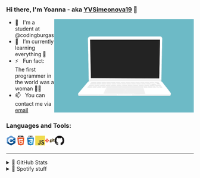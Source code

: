 ### Hi there, I'm Yoanna - aka [YVSimeonova19][GitHubAcc] 👋

<img align="right" height="250" width="375" alt="" src="/images/code.gif" />

- 🔭 &nbsp; I'm a student at @codingburgas
- 🌱 &nbsp; I’m currently learning everything 🤣
- ⚡ &nbsp; Fun fact: The first programmer in the world was a woman 👩‍💻
- 📫 &nbsp; You can contact me via [email][EmailAddress]


### Languages and Tools:

<img align="left" alt="C++" width="26px" src="https://raw.githubusercontent.com/github/explore/80688e429a7d4ef2fca1e82350fe8e3517d3494d/topics/cpp/cpp.png" alt="cpp">

<img align="left" alt="HTML5" width="26px" src="https://raw.githubusercontent.com/github/explore/80688e429a7d4ef2fca1e82350fe8e3517d3494d/topics/html/html.png" />

<img align="left" alt="CSS3" width="26px" src="https://raw.githubusercontent.com/github/explore/80688e429a7d4ef2fca1e82350fe8e3517d3494d/topics/css/css.png" />

<img align="left" alt="JavaScript" width="26px" src="https://raw.githubusercontent.com/github/explore/80688e429a7d4ef2fca1e82350fe8e3517d3494d/topics/javascript/javascript.png" />

<img align="left" alt="Git" width="26px" src="https://raw.githubusercontent.com/github/explore/80688e429a7d4ef2fca1e82350fe8e3517d3494d/topics/git/git.png" />

<img align="left" alt="GitHub" width="26px" src="https://raw.githubusercontent.com/github/explore/78df643247d429f6cc873026c0622819ad797942/topics/github/github.png" />

<br />
<br />

---

<details>
  <summary>👾 GitHub Stats</summary>

  <img align="left" alt="YVSimeonova19's GitHub Stats" src="https://github-readme-stats-flame-seven.vercel.app/api?username=YVSimeonova19&show_icons=true&hide_border=true&theme=tokyonight&count_private=true" />

</details>

<details>
  <summary>🎵 Spotify stuff</summary>

  [![Spotify](https://novatorem-sigma-seven.vercel.app/api/spotify)](https://open.spotify.com/user/ncelqhm63037ci7tvzfl0u1v6)

</details>

[GitHubAcc]: https://github.com/YVSimeonova19
[EmailAddress]: YVSimeonova19@codingburgas.bg
